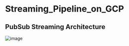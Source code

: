# Streaming_Pipeline_on_GCP


## PubSub Streaming Architecture
![image](https://github.com/janaom/Streaming_Pipeline_on_GCP/assets/83917694/889166ce-862d-42a7-927e-66d3d4eaf2ed)
